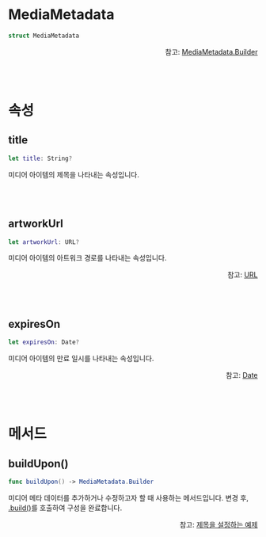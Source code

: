 # MediaMetadata

```swift
struct MediaMetadata
```

<div align="right">
참고: <a href="../../class/media-metadata-builder/home.md">MediaMetadata.Builder</a>
</div>

<br><br>
# 속성

## title
```swift
let title: String?
```
미디어 아이템의 제목을 나타내는 속성입니다.

<br><br>
## artworkUrl
```swift
let artworkUrl: URL?
```
미디어 아이템의 아트워크 경로를 나타내는 속성입니다.
<div align="right">
참고: <a href="https://developer.apple.com/documentation/foundation/url">URL</a>
</div>

<br><br>
## expiresOn
```swift
let expiresOn: Date?
```
미디어 아이템의 만료 일시를 나타내는 속성입니다.
<div align="right">
참고: <a href="https://developer.apple.com/documentation/foundation/date">Date</a>
</div>

<br><br>
# 메서드

## buildUpon()
```swift
func buildUpon() -> MediaMetadata.Builder
```
미디어 메타 데이터를 추가하거나 수정하고자 할 때 사용하는 메서드입니다. 변경 후, [.build()](../../class/media-metadata-builder/home.md#build)를 호출하여 구성을 완료합니다.

<div align="right">
참고: <a href="../../how-to-use/home.md#제목을-설정하는-예제">제목을 설정하는 예제</a>
</div>

